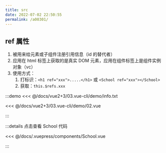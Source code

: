```yaml
---
title: src
date: 2022-07-02 22:50:55
permalink: /a00301/
---
```


## ref 属性

1. 被用来给元素或子组件注册引用信息（id 的替代者）
2. 应用在 html 标签上获取的是真实 DOM 元素，应用在组件标签上是组件实例对象（vc）
3. 使用方式：
   1. 打标识：`<h1 ref="xxx">.....</h1>` 或 `<School ref="xxx"></School>`
   2. 获取：`this.$refs.xxx`

:::demo <<< @/docs/vue2+3/03.vue-cli/demo/info.txt

<<< @/docs/vue2+3/03.vue-cli/demo/02.vue

:::

:::details 点击查看 School 代码

<<< @/docs/.vuepress/components/School.vue

:::
